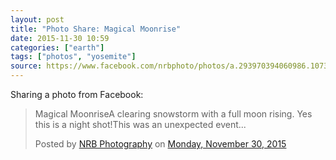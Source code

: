 ```yaml
---
layout: post
title: "Photo Share: Magical Moonrise"
date: 2015-11-30 10:59
categories: ["earth"]
tags: ["photos", "yosemite"]
source: https://www.facebook.com/nrbphoto/photos/a.293970394060986.1073741832.293289974129028/491090837682273/
---
```

Sharing a photo from Facebook:

<div id="fb-root"></div><script>(function(d, s, id) {  var js, fjs = d.getElementsByTagName(s)[0];  if (d.getElementById(id)) return;  js = d.createElement(s); js.id = id;  js.src = "//connect.facebook.net/en_US/sdk.js#xfbml=1&version=v2.3";  fjs.parentNode.insertBefore(js, fjs);}(document, 'script', 'facebook-jssdk'));</script><div class="fb-post" data-href="https://www.facebook.com/nrbphoto/posts/491090837682273:0" data-width="500"><div class="fb-xfbml-parse-ignore"><blockquote cite="https://www.facebook.com/nrbphoto/posts/491090837682273:0"><p>Magical MoonriseA clearing snowstorm with a full moon rising. Yes this is a night shot!This was an unexpected event...</p>Posted by <a href="https://www.facebook.com/nrbphoto/">NRB Photography</a> on&nbsp;<a href="https://www.facebook.com/nrbphoto/posts/491090837682273:0">Monday, November 30, 2015</a></blockquote></div></div>

